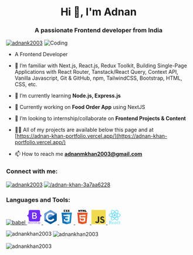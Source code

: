 <h1 align="center">Hi 👋, I'm Adnan</h1>
<h3 align="center">A passionate Frontend developer from India</h3>

<p align="left"> <img align="right" alt="Coding" width="400" src="https://cdn.dribbble.com/users/1708950/screenshots/4188877/developer_med.gif" alt="adnankhan2003" /> </p>

<p align="left"> <a href="https://twitter.com/adnank2003" target="blank"><img src="https://img.shields.io/twitter/follow/adnank2003?logo=twitter&style=for-the-badge" alt="adnank2003" /></a> </p>

- A Frontend Developer

- 🌱 I’m familiar with Next.js, React.js, Redux Toolkit, Building Single-Page Applications with React Router, Tanstack/React Query, Context API, Vanilla Javascript, Git & GitHub, npm, TailwindCSS, Bootstrap, HTML, CSS, etc.

- 🌱 I’m currently learning **Node.js, Express.js**

- 🔭 Currently working on **Food Order App** using NextJS

- 👯 I’m looking to internship/collaborate on **Frontend Projects & Content**

- 👨‍💻 All of my projects are available below this page and at [https://adnan-khan-portfolio.vercel.app/](https://adnan-khan-portfolio.vercel.app/)

- 📫 How to reach me **adnanmkhan2003@gmail.com**

<h3 align="left">Connect with me:</h3>
<p align="left">
<a href="https://twitter.com/adnank2003" target="blank"><img align="center" src="https://raw.githubusercontent.com/rahuldkjain/github-profile-readme-generator/master/src/images/icons/Social/twitter.svg" alt="adnank2003" height="30" width="40" /></a>
<a href="https://linkedin.com/in//adnan-khan-3a7aa6228" target="blank"><img align="center" src="https://raw.githubusercontent.com/rahuldkjain/github-profile-readme-generator/master/src/images/icons/Social/linked-in-alt.svg" alt="/adnan-khan-3a7aa6228" height="30" width="40" /></a>
</p>

<h3 align="left">Languages and Tools:</h3>
<p align="left"> <a href="https://babeljs.io/" target="_blank" rel="noreferrer"> <img src="https://www.vectorlogo.zone/logos/babeljs/babeljs-icon.svg" alt="babel" width="40" height="40"/> </a> <a href="https://getbootstrap.com" target="_blank" rel="noreferrer"> <img src="https://raw.githubusercontent.com/devicons/devicon/master/icons/bootstrap/bootstrap-plain-wordmark.svg" alt="bootstrap" width="40" height="40"/> </a> <a href="https://www.cprogramming.com/" target="_blank" rel="noreferrer"> <img src="https://raw.githubusercontent.com/devicons/devicon/master/icons/c/c-original.svg" alt="c" width="40" height="40"/> </a> <a href="https://www.w3schools.com/css/" target="_blank" rel="noreferrer"> <img src="https://raw.githubusercontent.com/devicons/devicon/master/icons/css3/css3-original-wordmark.svg" alt="css3" width="40" height="40"/> </a> <a href="https://www.w3.org/html/" target="_blank" rel="noreferrer"> <img src="https://raw.githubusercontent.com/devicons/devicon/master/icons/html5/html5-original-wordmark.svg" alt="html5" width="40" height="40"/> </a> <a href="https://developer.mozilla.org/en-US/docs/Web/JavaScript" target="_blank" rel="noreferrer"> <img src="https://raw.githubusercontent.com/devicons/devicon/master/icons/javascript/javascript-original.svg" alt="javascript" width="40" height="40"/> </a> <a href="https://reactjs.org/" target="_blank" rel="noreferrer"> <img src="https://raw.githubusercontent.com/devicons/devicon/master/icons/react/react-original-wordmark.svg" alt="react" width="40" height="40"/> </a> </p>

<p><img align="left" src="https://github-readme-stats.vercel.app/api/top-langs?username=adnankhan2003&show_icons=true&locale=en&layout=compact" alt="adnankhan2003" /></p>

<p>&nbsp;<img align="center" src="https://github-readme-stats.vercel.app/api?username=adnankhan2003&show_icons=true&locale=en" alt="adnankhan2003" /></p>

<p><img align="center" src="https://github-readme-streak-stats.herokuapp.com/?user=adnankhan2003&" alt="adnankhan2003" /></p>
